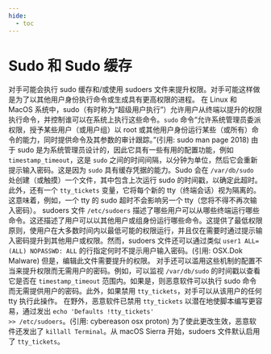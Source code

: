 ```yaml
---
hide:
  - toc
---
```


# Sudo 和 Sudo 缓存

对手可能会执行 sudo 缓存和/或使用 sudoers 文件来提升权限。对手可能这样做是为了以其他用户身份执行命令或生成具有更高权限的进程。  在 Linux 和 MacOS 系统中，sudo（有时称为“超级用户执行”）允许用户从终端以提升的权限执行命令，并控制谁可以在系统上执行这些命令。<code>sudo</code> 命令“允许系统管理员委派权限，授予某些用户（或用户组）以 root 或其他用户身份运行某些（或所有）命令的能力，同时提供命令及其参数的审计跟踪。”(引用: sudo man page 2018) 由于 sudo 是为系统管理员设计的，因此它具有一些有用的配置功能，例如 <code>timestamp_timeout</code>，这是 <code>sudo</code> 之间的时间间隔，以分钟为单位，然后它会重新提示输入密码。这是因为 <code>sudo</code> 具有缓存凭据的能力。Sudo 会在 <code>/var/db/sudo</code> 处创建（或触摸）一个文件，其中包含上次运行 sudo 的时间戳，以确定此超时。此外，还有一个 <code>tty_tickets</code> 变量，它将每个新的 tty（终端会话）视为隔离的。这意味着，例如，一个 tty 的 sudo 超时不会影响另一个 tty（您将不得不再次输入密码）。  sudoers 文件 <code>/etc/sudoers</code> 描述了哪些用户可以从哪些终端运行哪些命令。这还描述了用户可以以其他用户或组身份运行哪些命令。这提供了最低权限原则，使用户在大多数时间内以最低可能的权限运行，并且仅在需要时通过提示输入密码提升到其他用户或权限。然而，sudoers 文件还可以通过类似 <code>user1 ALL=(ALL) NOPASSWD: ALL</code> 的行指定何时不提示用户输入密码。(引用: OSX.Dok Malware) 但是，编辑此文件需要提升的权限。  对手还可以滥用这些机制的配置不当来提升权限而无需用户的密码。例如，可以监视 <code>/var/db/sudo</code> 的时间戳以查看它是否在 <code>timestamp_timeout</code> 范围内。如果是，则恶意软件可以执行 sudo 命令而无需提供用户的密码。此外，如果禁用 <code>tty_tickets</code>，对手可以从该用户的任何 tty 执行此操作。  在野外，恶意软件已禁用 <code>tty_tickets</code> 以潜在地使脚本编写更容易，通过发出 <code>echo \'Defaults !tty_tickets\' >> /etc/sudoers</code>。(引用: cybereason osx proton) 为了使此更改生效，恶意软件还发出了 <code>killall Terminal</code>。从 macOS Sierra 开始，sudoers 文件默认启用了 <code>tty_tickets</code>。
